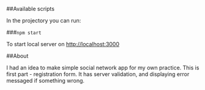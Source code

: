 ##Available scripts

In the projectory you can run:

###`npm start`

To start local server  on [http://localhost:3000](http://localhost:3000)

##About

I had an idea to make simple social network app for my own practice. This is first part - registration form. It has server validation, and displaying error messaged if something wrong.
